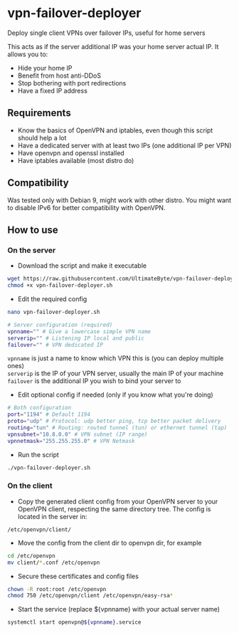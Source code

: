 # vpn-failover-deployer
Deploy single client VPNs over failover IPs, useful for home servers

This acts as if the server additional IP was your home server actual IP.
It allows you to:
* Hide your home IP
* Benefit from host anti-DDoS
* Stop bothering with port redirections
* Have a fixed IP address

## Requirements
- Know the basics of OpenVPN and iptables, even though this script should help a lot
- Have a dedicated server with at least two IPs (one additional IP per VPN)
- Have openvpn and openssl installed
- Have iptables available (most distro do)

## Compatibility
Was tested only with Debian 9, might work with other distro.
You might want to disable IPv6 for better compatibility with OpenVPN.

## How to use

### On the server

* Download the script and make it executable
```bash
wget https://raw.githubusercontent.com/UltimateByte/vpn-failover-deployer/master/vpn-failover-deployer.sh
chmod +x vpn-failover-deployer.sh
```

* Edit the required config
```bash
nano vpn-failover-deployer.sh

# Server configuration (required)
vpnname="" # Give a lowercase simple VPN name
serverip="" # Listening IP local and public
failover="" # VPN dedicated IP
```
`vpnname` is just a name to know which VPN this is (you can deploy multiple ones)  
`serverip` is the IP of your VPN server, usually the main IP of your machine  
`failover` is the additional IP you wish to bind your server to  

* Edit optional config if needed (only if you know what you're doing)
```bash
# Both configuration
port="1194" # Default 1194
proto="udp" # Protocol: udp better ping, tcp better packet delivery
routing="tun" # Routing: routed tunnel (tun) or ethernet tunnel (tap)
vpnsubnet="10.8.0.0" # VPN subnet (IP range)
vpnnetmask="255.255.255.0" # VPN Netmask
```

* Run the script
```bash
./vpn-failover-deployer.sh
```

### On the client

* Copy the generated client config from your OpenVPN server to your OpenVPN client, respecting the same directory tree. The config is located in the server in:
```
/etc/openvpn/client/
```

* Move the config from the client dir to openvpn dir, for example
```bash
cd /etc/openvpn
mv client/*.conf /etc/openvpn
```

* Secure these certificates and config files

```bash
chown -R root:root /etc/openvpn
chmod 750 /etc/openvpn/client /etc/openvpn/easy-rsa*
```

* Start the service (replace ${vpnname} with your actual server name)
```bash
systemctl start openvpn@${vpnname}.service
```
